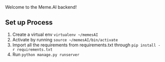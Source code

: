 Welcome to the Meme.AI backend!

## Set up Process

1) Create a virtual env `virtualenv ~/memesAI`
2) Activate by running `source ~/memesAI/bin/activate`
3) Import all the requirements from requirements.txt through `pip install -r requirements.txt`
4) Run `python manage.py runserver`

